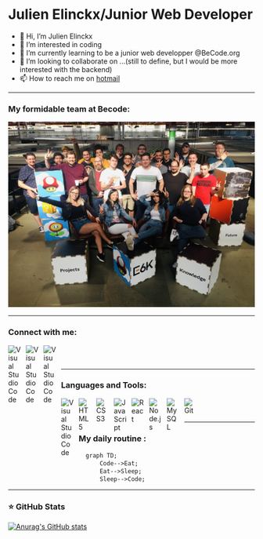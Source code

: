 <!---
Roulian1/Roulian1 is a ✨ special ✨ repository because its `README.md` (this file) appears on your GitHub profile.
You can click the Preview link to take a look at your changes.
--->
# Julien Elinckx/Junior Web Developer

- 👋 Hi, I’m Julien Elinckx
- 👀 I’m interested in coding 
- 🌱 I’m currently learning to be a junior web developper @BeCode.org
- 💞️ I’m looking to collaborate on ...(still to define, but I would be more interested with the backend)
- 📫 How to reach me on [hotmail](https://www.julienelinckx@hotmail.com)

---
### My formidable team at Becode:
![photo de groupe](./asset/wilson-teampicture%20(1).jpg)

---
### Connect with me:

[<img align="left" alt="Visual Studio Code" width="26px" src="https://cdn.jsdelivr.net/gh/devicons/devicon/icons/linkedin/linkedin-original.svg" style="padding-right:10px;" />](https://www.linkedin.com/in/julien-elinckx/#gh-light-mode-only)
[<img align="left" alt="Visual Studio Code" width="26px" src="https://cdn.jsdelivr.net/gh/devicons/devicon/icons/linkedin/linkedin-original.svg" style="padding-right:10px;" />](https://www.linkedin.com/in/julien-elinckx/#gh-dark-mode-only)

[<img align="left" alt="Visual Studio Code" width="26px" src="https://cdn.jsdelivr.net/gh/devicons/devicon/icons/google/google-original.svg" style="padding-right:10px;" />](https://j.elinckx@gmail.com)

<br />
<br />

---
### Languages and Tools:

<img align="left" alt="Visual Studio Code" width="26px" src="https://cdn.jsdelivr.net/gh/devicons/devicon/icons/vscode/vscode-original.svg" style="padding-right:10px;" />

<img align="left" alt="HTML5" width="26px" src="https://cdn.jsdelivr.net/gh/devicons/devicon/icons/html5/html5-original.svg" style="padding-right:10px;" />

<img align="left" alt="CSS3" width="26px" src="https://cdn.jsdelivr.net/gh/devicons/devicon/icons/css3/css3-original.svg" style="padding-right:10px;" />

<img align="left" alt="JavaScript" width="26px" src="https://cdn.jsdelivr.net/gh/devicons/devicon/icons/javascript/javascript-original.svg" style="padding-right:10px;" />

<img align="left" alt="React" width="26px" src="https://cdn.jsdelivr.net/gh/devicons/devicon/icons/react/react-original.svg" style="padding-right:10px;" />

<img align="left" alt="Node.js" width="26px" src="https://cdn.jsdelivr.net/gh/devicons/devicon/icons/nodejs/nodejs-original.svg" style="padding-right:10px;" />

<img align="left" alt="MySQL" width="26px" src="https://cdn.jsdelivr.net/gh/devicons/devicon/icons/mysql/mysql-original.svg" style="padding-right:10px;" />

<img align="left" alt="Git" width="26px" src="https://cdn.jsdelivr.net/gh/devicons/devicon/icons/git/git-original.svg" style="padding-right:10px;" />


<br />
<br />

---
### My daily routine :

```mermaid
  graph TD;
      Code-->Eat;
      Eat-->Sleep;
      Sleep-->Code;
```
---
### ⭐ GitHub Stats

[![Anurag's GitHub stats](https://github-readme-stats.vercel.app/api?username=Roulian1&show_icons=true&hide_border=false&title_color=3B1F94f&icon_color=FFE500&bg_color=09131B&text_color=ffffff&border_color=0c1a25)](https://github.com/anuraghazra/github-readme-stats)



